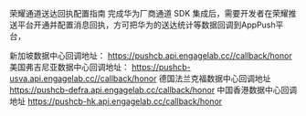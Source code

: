 荣耀通道送达回执配置指南
完成华为厂商通道 SDK 集成后，需要开发者在荣耀推送平台开通并配置消息回执，方可把华为的送达统计等数据回调到AppPush平台，

新加坡数据中心回调地址： https://pushcb.api.engagelab.cc//callback/honor
美国弗吉尼亚数据中心回调地址： https://pushcb-usva.api.engagelab.cc//callback/honor
德国法兰克福数据中心回调地址 https://pushcb-defra.api.engagelab.cc/callback/honor
中国香港数据中心回调地址 https://pushcb-hk.api.engagelab.cc/callback/honor